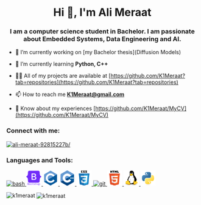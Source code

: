 <h1 align="center">Hi 👋, I'm Ali Meraat</h1>
<h3 align="center">I am a computer science student in Bachelor. I am passionate about Embedded Systems, Data Engineering and AI.</h3>

- 🔭 I’m currently working on [my Bachelor thesis](Diffusion Models)

- 🌱 I’m currently learning **Python, C++**

- 👨‍💻 All of my projects are available at [https://github.com/K1Meraat?tab=repositories](https://github.com/K1Meraat?tab=repositories)

- 📫 How to reach me **K1Meraat@gmail.com**

- 📄 Know about my experiences [https://github.com/K1Meraat/MyCV](https://github.com/K1Meraat/MyCV)

<h3 align="left">Connect with me:</h3>
<p align="left">
<a href="https://linkedin.com/in/ali-meraat-92815227b/" target="blank"><img align="center" src="https://raw.githubusercontent.com/rahuldkjain/github-profile-readme-generator/master/src/images/icons/Social/linked-in-alt.svg" alt="ali-meraat-92815227b/" height="30" width="40" /></a>
</p>

<h3 align="left">Languages and Tools:</h3>
<p align="left"> <a href="https://www.gnu.org/software/bash/" target="_blank" rel="noreferrer"> <img src="https://www.vectorlogo.zone/logos/gnu_bash/gnu_bash-icon.svg" alt="bash" width="40" height="40"/> </a> <a href="https://getbootstrap.com" target="_blank" rel="noreferrer"> <img src="https://raw.githubusercontent.com/devicons/devicon/master/icons/bootstrap/bootstrap-plain-wordmark.svg" alt="bootstrap" width="40" height="40"/> </a> <a href="https://www.cprogramming.com/" target="_blank" rel="noreferrer"> <img src="https://raw.githubusercontent.com/devicons/devicon/master/icons/c/c-original.svg" alt="c" width="40" height="40"/> </a> <a href="https://www.w3schools.com/cpp/" target="_blank" rel="noreferrer"> <img src="https://raw.githubusercontent.com/devicons/devicon/master/icons/cplusplus/cplusplus-original.svg" alt="cplusplus" width="40" height="40"/> </a> <a href="https://www.w3schools.com/css/" target="_blank" rel="noreferrer"> <img src="https://raw.githubusercontent.com/devicons/devicon/master/icons/css3/css3-original-wordmark.svg" alt="css3" width="40" height="40"/> </a> <a href="https://git-scm.com/" target="_blank" rel="noreferrer"> <img src="https://www.vectorlogo.zone/logos/git-scm/git-scm-icon.svg" alt="git" width="40" height="40"/> </a> <a href="https://www.w3.org/html/" target="_blank" rel="noreferrer"> <img src="https://raw.githubusercontent.com/devicons/devicon/master/icons/html5/html5-original-wordmark.svg" alt="html5" width="40" height="40"/> </a> <a href="https://www.linux.org/" target="_blank" rel="noreferrer"> <img src="https://raw.githubusercontent.com/devicons/devicon/master/icons/linux/linux-original.svg" alt="linux" width="40" height="40"/> </a> <a href="https://www.python.org" target="_blank" rel="noreferrer"> <img src="https://raw.githubusercontent.com/devicons/devicon/master/icons/python/python-original.svg" alt="python" width="40" height="40"/> </a> </p>

<p><img align="left" src="https://github-readme-stats.vercel.app/api/top-langs?username=k1meraat&show_icons=true&locale=en&layout=compact" alt="k1meraat" /></p>

<p>&nbsp;<img align="center" src="https://github-readme-stats.vercel.app/api?username=k1meraat&show_icons=true&locale=en" alt="k1meraat" /></p>
